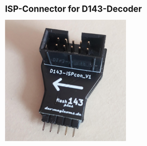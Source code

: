 # ISP-Connector for D143-Decoder


<img src="/Images/20241012_ispCon.JPG" alt="fully assembled D143_ISP connector" width="400"/>



